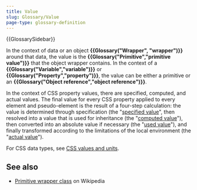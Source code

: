 ```yaml
---
title: Value
slug: Glossary/Value
page-type: glossary-definition
---
```


{{GlossarySidebar}}

In the context of data or an object **{{Glossary("Wrapper", "wrapper")}}** around that data, the value is the **{{Glossary("Primitive","primitive value")}}** that the object wrapper contains. In the context of a **{{Glossary("Variable","variable")}}** or **{{Glossary("Property","property")}}**, the value can be either a primitive or an **{{Glossary("Object reference","object reference")}}**.

In the context of CSS property values, there are specified, computed, and actual values. The final value for every CSS property applied to every element and pseudo-element is the result of a four-step calculation: the value is determined through specification (the "[specified value](/en-US/docs/Web/CSS/CSS_cascade/specified_value)", then resolved into a value that is used for inheritance (the "[computed value](/en-US/docs/Web/CSS/CSS_cascade/computed_value)"), then converted into an absolute value if necessary (the "[used value](/en-US/docs/Web/CSS/CSS_cascade/used_value)"), and finally transformed according to the limitations of the local environment (the "[actual value](/en-US/docs/Web/CSS/CSS_cascade/actual_value)").

For CSS data types, see [CSS values and units](/en-US/docs/Web/CSS/CSS_Values_and_Units).

## See also

- [Primitive wrapper class](https://en.wikipedia.org/wiki/Primitive_wrapper_class) on Wikipedia
